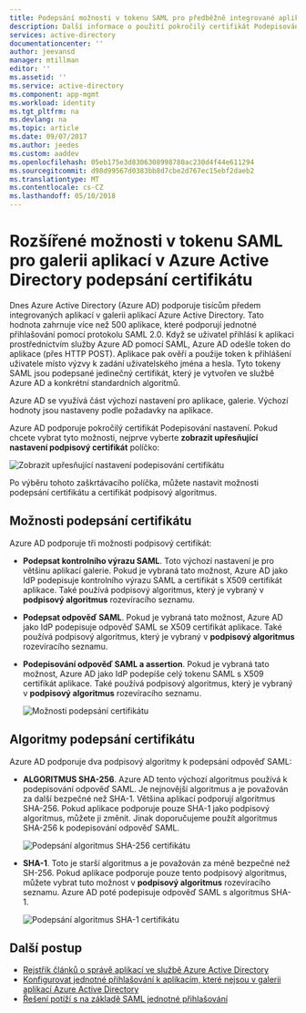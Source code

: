 ```yaml
---
title: Podepsání možnosti v tokenu SAML pro předběžně integrované aplikace v Azure Active Directory rozšířené certifikátu | Microsoft Docs
description: Další informace o použití pokročilý certifikát Podepisování možnosti v tokenu SAML pro předběžně integrované aplikace v Azure Active Directory
services: active-directory
documentationcenter: ''
author: jeevansd
manager: mtillman
editor: ''
ms.assetid: ''
ms.service: active-directory
ms.component: app-mgmt
ms.workload: identity
ms.tgt_pltfrm: na
ms.devlang: na
ms.topic: article
ms.date: 09/07/2017
ms.author: jeedes
ms.custom: aaddev
ms.openlocfilehash: 05eb175e3d8306308998780ac230d4f44e611294
ms.sourcegitcommit: d98d99567d0383bb8d7cbe2d767ec15ebf2daeb2
ms.translationtype: MT
ms.contentlocale: cs-CZ
ms.lasthandoff: 05/10/2018
---
```

# <a name="advanced-certificate-signing-options-in-the-saml-token-for-gallery-apps-in-azure-active-directory"></a>Rozšířené možnosti v tokenu SAML pro galerii aplikací v Azure Active Directory podepsání certifikátu
Dnes Azure Active Directory (Azure AD) podporuje tisícům předem integrovaných aplikací v galerii aplikací Azure Active Directory. Tato hodnota zahrnuje více než 500 aplikace, které podporují jednotné přihlašování pomocí protokolu SAML 2.0. Když se uživatel přihlásí k aplikaci prostřednictvím služby Azure AD pomocí SAML, Azure AD odešle token do aplikace (přes HTTP POST). Aplikace pak ověří a použije token k přihlášení uživatele místo výzvy k zadání uživatelského jména a hesla. Tyto tokeny SAML jsou podepsané jedinečný certifikát, který je vytvořen ve službě Azure AD a konkrétní standardních algoritmů.

Azure AD se využívá část výchozí nastavení pro aplikace, galerie. Výchozí hodnoty jsou nastaveny podle požadavky na aplikace.

Azure AD podporuje pokročilý certifikát Podepisování nastavení. Pokud chcete vybrat tyto možnosti, nejprve vyberte **zobrazit upřesňující nastavení podpisový certifikát** políčko:

![Zobrazit upřesňující nastavení podepisování certifikátu][1]

Po výběru tohoto zaškrtávacího políčka, můžete nastavit možnosti podepsání certifikátu a certifikát podpisový algoritmus.

## <a name="certificate-signing-options"></a>Možnosti podepsání certifikátu

Azure AD podporuje tři možnosti podpisový certifikát:

* **Podepsat kontrolního výrazu SAML**. Toto výchozí nastavení je pro většinu aplikací galerie. Pokud je vybraná tato možnost, Azure AD jako IdP podepisuje kontrolního výrazu SAML a certifikát s X509 certifikát aplikace. Také používá podpisový algoritmus, který je vybraný v **podpisový algoritmus** rozevíracího seznamu.

* **Podepsat odpověď SAML**. Pokud je vybraná tato možnost, Azure AD jako IdP podepisuje odpověď SAML se X509 certifikát aplikace. Také používá podpisový algoritmus, který je vybraný v **podpisový algoritmus** rozevíracího seznamu.

* **Podepisování odpověď SAML a assertion**. Pokud je vybraná tato možnost, Azure AD jako IdP podepíše celý tokenu SAML s X509 certifikát aplikace. Také používá podpisový algoritmus, který je vybraný v **podpisový algoritmus** rozevíracího seznamu.

    ![Možnosti podepsání certifikátu][4]

## <a name="certificate-signing-algorithms"></a>Algoritmy podepsání certifikátu

Azure AD podporuje dva podpisový algoritmy k podepsání odpověď SAML:

* **ALGORITMUS SHA-256**. Azure AD tento výchozí algoritmus používá k podepisování odpověď SAML. Je nejnovější algoritmus a je považován za další bezpečné než SHA-1. Většina aplikací podporují algoritmus SHA-256. Pokud aplikace podporuje pouze SHA-1 jako podpisový algoritmus, můžete ji změnit. Jinak doporučujeme použít algoritmus SHA-256 k podepisování odpověď SAML.

    ![Podepsání algoritmus SHA-256 certifikátu][3]

* **SHA-1**. Toto je starší algoritmus a je považován za méně bezpečné než SH-256. Pokud aplikace podporuje pouze tento podpisový algoritmus, můžete vybrat tuto možnost v **podpisový algoritmus** rozevíracího seznamu. Azure AD poté podepisuje odpověď SAML s algoritmus SHA-1.

    ![Podepsání algoritmus SHA-1 certifikátu][2]

## <a name="next-steps"></a>Další postup
* [Rejstřík článků o správě aplikací ve službě Azure Active Directory](active-directory-apps-index.md)
* [Konfigurovat jednotné přihlašování k aplikacím, které nejsou v galerii aplikací Azure Active Directory](application-config-sso-how-to-configure-federated-sso-non-gallery.md)
* [Řešení potíží s na základě SAML jednotné přihlašování](develop/active-directory-saml-debugging.md)

<!--Image references-->

[1]: ./media/active-directory-enterprise-apps-advance-certificate-options/saml-advance-certificate.png
[2]: ./media/active-directory-enterprise-apps-advance-certificate-options/saml-signing-algo-sha1.png
[3]: ./media/active-directory-enterprise-apps-advance-certificate-options/saml-signing-algo-sha256.png
[4]: ./media/active-directory-enterprise-apps-advance-certificate-options/saml-signing-options.png
